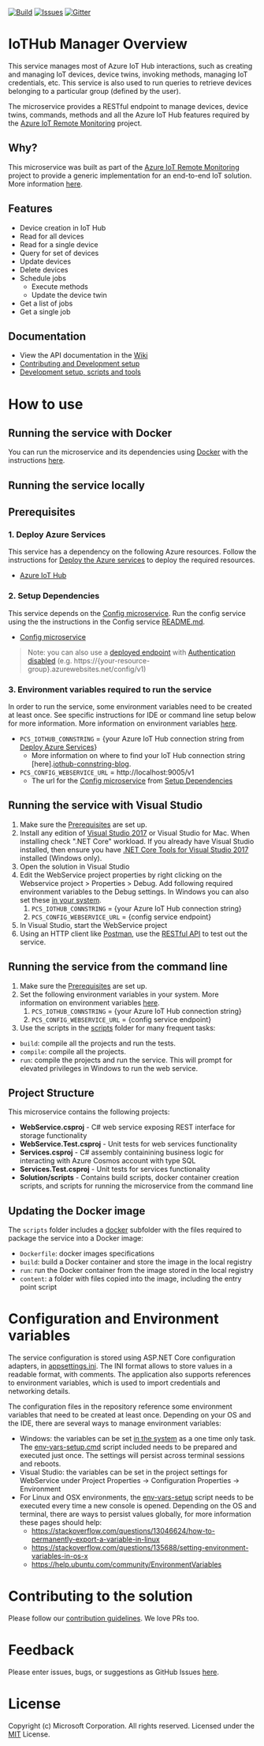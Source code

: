 [![Build][build-badge]][build-url]
[![Issues][issues-badge]][issues-url]
[![Gitter][gitter-badge]][gitter-url]

# IoTHub Manager Overview

This service manages most of Azure IoT Hub interactions, such as creating and managing IoT devices, device twins, invoking methods, managing IoT credentials, etc. This service is also used to run queries to retrieve devices belonging to a particular group (defined by the user).

The microservice provides a RESTful endpoint to manage devices, device twins, commands, methods and all the Azure IoT Hub features required by the [Azure IoT Remote Monitoring](https://github.com/Azure/azure-iot-pcs-remote-monitoring-dotnet) project.

## Why?

This microservice was built as part of the [Azure IoT Remote Monitoring](https://github.com/Azure/azure-iot-pcs-remote-monitoring-dotnet) project to provide a generic implementation for an end-to-end IoT solution. More information [here][rm-arch-url].

## Features

* Device creation in IoT Hub
* Read for all devices
* Read for a single device
* Query for set of devices
* Update devices
* Delete devices
* Schedule jobs
    * Execute methods
    * Update the device twin
* Get a list of jobs
* Get a single job

## Documentation

* View the API documentation in the [Wiki](https://github.com/Azure/iothub-manager-dotnet/wiki)
* [Contributing and Development setup](CONTRIBUTING.md)
* [Development setup, scripts and tools](DEVELOPMENT.md)

# How to use

## Running the service with Docker

You can run the microservice and its dependencies using [Docker](https://www.docker.com/)
with the instructions [here][run-with-docker-url].

## Running the service locally

## Prerequisites

### 1. Deploy Azure Services

This service has a dependency on the following Azure resources. Follow the instructions
for [Deploy the Azure services](https://docs.microsoft.com/azure/iot-suite/iot-suite-remote-monitoring-deploy-local#deploy-the-azure-services) to deploy the required resources.

* [Azure IoT Hub](https://docs.microsoft.com/azure/iot-hub/)

### 2. Setup Dependencies

This service depends on the [Config microservice](https://github.com/Azure/pcs-config-dotnet). Run the config service using the the instructions in the Config service [README.md](https://github.com/Azure/pcs-config-dotnet/blob/master/README.md).

* [Config microservice](https://github.com/Azure/pcs-config-dotnet)

> Note: you can also use a [deployed endpoint][deploy-rm] with [Authentication disabled][disable-auth] (e.g. https://{your-resource-group}.azurewebsites.net/config/v1)

### 3. Environment variables required to run the service
In order to run the service, some environment variables need to be created
at least once. See specific instructions for IDE or command line setup below for
more information. More information on environment variables
[here](#configuration-and-environment-variables).

* `PCS_IOTHUB_CONNSTRING` = {your Azure IoT Hub connection string from [Deploy Azure Services](#deploy-azure-services)}
    *  More information on where to find your IoT Hub connection string [here].[iothub-connstring-blog].
* `PCS_CONFIG_WEBSERVICE_URL` = http://localhost:9005/v1
    * The url for the [Config microservice](https://github.com/Azure/pcs-config-dotnet) from [Setup Dependencies](#setup-dependencies)

## Running the service with Visual Studio
1. Make sure the [Prerequisites](#prerequisites) are set up.
1. Install any edition of [Visual Studio 2017][vs-install-url] or Visual
   Studio for Mac. When installing check ".NET Core" workload. If you
   already have Visual Studio installed, then ensure you have
   [.NET Core Tools for Visual Studio 2017][dotnetcore-tools-url]
   installed (Windows only).
1. Open the solution in Visual Studio
1. Edit the WebService project properties by right clicking on the
   Webservice project > Properties > Debug. Add following required
   environment variables to the Debug settings. In Windows
   you can also set these [in your system][windows-envvars-howto-url].
   1. `PCS_IOTHUB_CONNSTRING` = {your Azure IoT Hub connection string}
   1. `PCS_CONFIG_WEBSERVICE_URL` = {config service endpoint}
1. In Visual Studio, start the WebService project
1. Using an HTTP client like [Postman][postman-url],
   use the [RESTful API][project-wiki] to test out the service.

## Running the service from the command line

1. Make sure the [Prerequisites](#prerequisites) are set up.
1. Set the following environment variables in your system. More information on environment variables [here](#configuration-and-environment-variables).
    1. `PCS_IOTHUB_CONNSTRING` = {your Azure IoT Hub connection string}
    1. `PCS_CONFIG_WEBSERVICE_URL` = {config service endpoint}
1. Use the scripts in the [scripts](scripts) folder for many frequent tasks:

* `build`: compile all the projects and run the tests.
* `compile`: compile all the projects.
* `run`: compile the projects and run the service. This will prompt for
  elevated privileges in Windows to run the web service.

## Project Structure

This microservice contains the following projects:
* **WebService.csproj** - C# web service exposing REST interface for storage
functionality
* **WebService.Test.csproj** - Unit tests for web services functionality
* **Services.csproj** - C# assembly containining business logic for interacting 
with Azure Cosmos account with type SQL
* **Services.Test.csproj** - Unit tests for services functionality
* **Solution/scripts** - Contains build scripts, docker container creation scripts, 
and scripts for running the microservice from the command line

## Updating the Docker image

The `scripts` folder includes a [docker](scripts/docker) subfolder with the files
required to package the service into a Docker image:

* `Dockerfile`: docker images specifications
* `build`: build a Docker container and store the image in the local registry
* `run`: run the Docker container from the image stored in the local registry
* `content`: a folder with files copied into the image, including the entry point script

# Configuration and Environment variables

The service configuration is stored using ASP.NET Core configuration
adapters, in [appsettings.ini](WebService/appsettings.ini). The INI format allows to
store values in a readable format, with comments. The application also
supports references to environment variables, which is used to import
credentials and networking details.

The configuration files in the repository reference some environment
variables that need to be created at least once. Depending on your OS and
the IDE, there are several ways to manage environment variables:

* Windows: the variables can be set [in the system][windows-envvars-howto-url]
  as a one time only task. The
  [env-vars-setup.cmd](scripts/env-vars-setup.cmd) script included needs to
  be prepared and executed just once. The settings will persist across
  terminal sessions and reboots.
* Visual Studio: the variables can be set in the project settings for WebService
  under Project Properties -> Configuration
  Properties -> Environment
* For Linux and OSX environments, the [env-vars-setup](scripts/env-vars-setup)
  script needs to be executed every time a new console is opened.
  Depending on the OS and terminal, there are ways to persist values
  globally, for more information these pages should help:
  * https://stackoverflow.com/questions/13046624/how-to-permanently-export-a-variable-in-linux
  * https://stackoverflow.com/questions/135688/setting-environment-variables-in-os-x
  * https://help.ubuntu.com/community/EnvironmentVariables

# Contributing to the solution

Please follow our [contribution guidelines](CONTRIBUTING.md).  We love PRs too.

# Feedback

Please enter issues, bugs, or suggestions as GitHub Issues [here](https://github.com/Azure/iothub-manager-dotnet/issues).

# License

Copyright (c) Microsoft Corporation. All rights reserved.
Licensed under the [MIT](LICENSE) License.

[build-badge]: https://img.shields.io/travis/Azure/iothub-manager-dotnet.svg
[build-url]: https://travis-ci.org/Azure/iothub-manager-dotnet
[issues-badge]: https://img.shields.io/github/issues/azure/iothub-manager-dotnet.svg
[issues-url]: https://github.com/Azure/iothub-manager-dotnet/issues
[gitter-badge]: https://img.shields.io/gitter/room/azure/iot-solutions.js.svg
[gitter-url]: https://gitter.im/azure/iot-solutions

[project-wiki]: https://github.com/Azure/device-telemetry-dotnet/wiki/%5BAPI-Specifications%5D-Messages
[run-with-docker-url]:(https://docs.microsoft.com/azure/iot-suite/iot-suite-remote-monitoring-deploy-local#run-the-microservices-in-docker)
[rm-arch-url]:https://docs.microsoft.com/azure/iot-suite/iot-suite-remote-monitoring-sample-walkthrough
[postman-url]: https://www.getpostman.com
[vs-install-url]: https://www.visualstudio.com/downloads
[dotnetcore-tools-url]: https://www.microsoft.com/net/core#windowsvs2017
[windows-envvars-howto-url]: https://superuser.com/questions/949560/how-do-i-set-system-environment-variables-in-windows-10
[iothub-connstring-blog]:https://blogs.msdn.microsoft.com/iotdev/2017/05/09/understand-different-connection-strings-in-azure-iot-hub/
[deploy-rm]:https://docs.microsoft.com/azure/iot-suite/iot-suite-remote-monitoring-deploy
[disable-auth]:https://github.com/Azure/azure-iot-pcs-remote-monitoring-dotnet/wiki/Developer-Reference-Guide#disable-authentication
